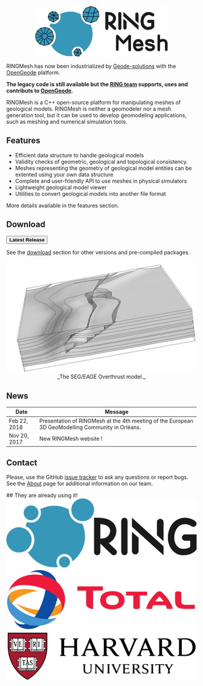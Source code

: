 <div class="col-md-6" news-table markdown="1">

<center>
<img src="img/ringmesh.png" alt="logo" width="350"/>
</center>
 
RINGMesh has now been industrialized by [Geode-solutions](https://geode-solutions.com/) with the [OpenGeode](https://geode-solutions.com/opengeode) platform. 

**The legacy code is still available but the [RING team](https://www.ring-team.org/home) supports, uses and contributs to [OpenGeode](https://geode-solutions.com/opengeode).** 

RINGMesh is a C++ open-source platform for manipulating meshes of geological models. RINGMesh is neither a geomodeler nor a mesh generation tool, but it can be used to develop geomodeling applications, such as meshing and numerical simulation tools.

## Features
* Efficient data structure to handle geological models
* Validity checks of geometric, geological and topological consistency.
* Meshes representing the geometry of geological model entities can be extented using your own data structure
* Complete and user-friendly API to use meshes in physical simulators
* Lightweight geological model viewer
* Utilities to convert geological models into another file format

More details available in the features section.
## Download
[<button type="button" class="btn btn-success">
**Latest Release**
</button>](https://github.com/ringmesh/RINGMesh/archive/5.0.0.zip)

See the [download](download.md) section for other versions and pre-compiled packages.
</div>

<div class="col-md-6" features markdown="1">
<img src="img/overthrust.png" alt="logo"/>
<center>
_The SEG/EAGE Overthrust model._
</center>

## News

Date         | Message
------------ | -----------------------------------------------------------------
Feb 22, 2018 | Presentation of RINGMesh at the 4th meeting of the European 3D GeoModelling Community in Orléans.
Nov 20, 2017 | New RINGMesh website !

## Contact

Please, use the GitHub [issue tracker](https://github.com/ringmesh/RINGMesh/issues) to ask any questions or report bugs.
See the [About](about.md) page for additional information on our team.
</div>

<div class="col-md-12" news-table markdown="1">
## They are already using it!
<div class="horizontal_expand logo_users">
<div></div>
<div><a href="https://www.ring-team.org/"><img src="img/logo_ring.png" alt="Logo RING"/></a></div>
<div><a href="https://www.total.com/en"><img src="img/logo_total.png" alt="Logo Total"/></a></div>
<div><a href="https://www.harvard.edu/"><img src="img/logo_harvard.png" alt="Logo Harvard"/></a></div>
<div></div>
</div>
</div>
